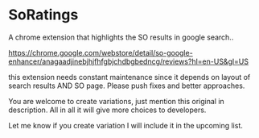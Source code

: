 # SoRatings
A chrome extension that highlights the SO results in google search..

https://chrome.google.com/webstore/detail/so-google-enhancer/anagaadjinebjhjfhfgbjchdbgbedncg/reviews?hl=en-US&gl=US


this extension needs constant maintenance since it depends on layout of search results AND SO page.
Please push fixes and better approaches.

You are welcome to create variations, just mention this original in description. All in all it will give more choices to developers. 

Let me know if you create variation I will include it in the upcoming list.
